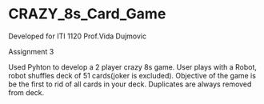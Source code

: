 # CRAZY_8s_Card_Game

Developed for ITI 1120
Prof.Vida Dujmovic

Assignment 3

Used Pyhton to develop a 2 player crazy 8s game. User plays with a Robot, robot shuffles deck of 51 cards(joker is excluded). Objective of the game is be the first to rid of all cards in your deck. Duplicates are always removed from deck. 